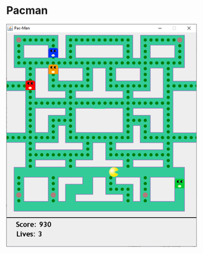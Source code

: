 # Pacman

![Gameplay](https://github.com/AdsonRamos/Pacman/blob/master/The%20Pacman/images/pacman00.PNG)
